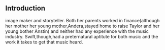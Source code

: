 ## Introduction

image maker and storyteller.
Both her parents worked in finance(although her mother her young mother,Andera,stayed home to raise Taylor and  her young bother Anstin) and neither had any experience with the music industry.
Swift,though,had a preternatural aptitute for both music and the work it takes to get that music heard.